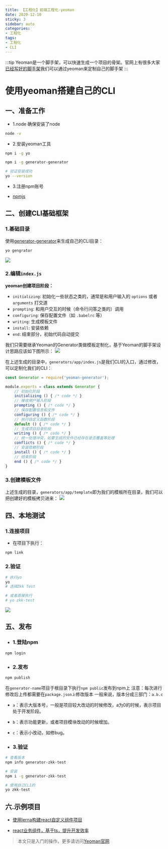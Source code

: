 ```yaml
---
title: 【工程化】前端工程化-yeoman
date: 2020-12-10
sticky: 3
sidebar: auto
categories: 
- 工程化
tags: 
- 工程化
- CLI
---
```


:::tip
Yeoman是一个脚手架，可以快速生成一个项目的骨架。官网上有很多大家<a href="http://yeoman.io/generators/" rel="nofollow noreferrer" target="_blank">已经写好的脚手架</a>我们可以通过yeoman来定制自己的脚手架
:::

# 使用yeoman搭建自己的CLI

## 一、准备工作

+ 1.node
确保安装了node
```bash
node -v
```

+ 2.安装yeoman工具
```bash
npm i -g yo

npm i -g generator-generator

# 验证安装成功
yo --version
```

+ 3.注册npm账号

+ [npmjs](https://www.npmjs.com/package/generator-zkk-test)

## 二、创建CLI基础框架
### 1.基础目录
使用[generator-generator](https://github.com/yeoman/generator-generator)来生成自己的CLI目录：

```bash
yo gengrator
```

![](../../../images/webpack/generator-cli.jpg)

### 2.编辑`index.js`

**yeoman创建项目阶段：**

+ `initializing`: 初始化一些状态之类的，通常是和用户输入的 `options` 或者 `arguments` 打交道
+ `prompting`: 和用户交互的时候（命令行问答之类的）调用
+ `configuring`: 保存配置文件（如 `.babelrc` 等）
+ `writing`: 生成模板文件
+ `install`: 安装依赖
+ `end`: 结束部分，初始代码自动提交

我们只需要继承Yeoman的Generator类做模板定制化，基于Yeoman的脚手架设计思路应该如下图所示：
![](../../../images/webpack/yo-process.jpg)

在上述生成的目录中，`generators/app/index.js`是我们CLI的入口，通过修改，可以定制化我们的CLI：

```js
const Generator = require('yeoman-generator');

module.exports = class extends Generator {
    // 初始化阶段
    initializing () { /* code */ }
    // 接收用户输入阶段
    prompting () { /* code */ }
    // 保存配置信息和文件
    configuring () { /* code */ }
    // 执行自定义函数阶段
    default () { /* code */ }
    // 生成项目目录阶段
    writing () { /* code */ }
    // 统一处理冲突，如要生成的文件已经存在是否覆盖等处理
    conflicts () { /* code */ }
    // 安装依赖阶段
    install () { /* code */ }
    // 结束阶段
    end () { /* code */ }
}
```

### 3.创建模板文件
上述生成的目录，`generators/app/template`即为我们的模板所在目录，我们可以把创建好的模板拷贝进来：
![](../../../images/webpack/generator-templator.jpg)

## 四、本地测试
### 1.连接项目
+ 在项目下执行：
```bash
npm link
```

### 2.验证
```bash
# 执行yo
yo
# 选择Zkk Test

# 或者直接执行
# yo zkk-test
```
![](../../../images/webpack/yo-test-1.jpg)

## 五、发布
+ ### 1.登陆npm
```bash
npm login
```

+ ### 2.发布
```bash
npm publish
```
在`generator-name`项目于根目录下执行`npm public`发布到npm上
注意：每次进行修改后上传都需要在`package.json上`修改版本
一般来说，版本分成三部门：`a.b.c`

+ `a`：表示大版本号，一般是项目较大改动的时候修改，a为0的时候，表示项目处于开发阶段。
+ `b`：表示功能更新，或者项目模块改动的时候增加。
+ `c`：表示小改动，如修bug。

+ ### 3.验证
```bash
# 查看版本
npm info generator-zkk-test

# 安装
npm i -g generator-zkk-test

# 使用自己CLI的
yo zkk-test
```

## 六.示例项目
+ [使用lerna构建react自定义组件项目](https://gitee.com/keekuun/generator-lerna-project)

+ [react业务组件，基于ts，提升开发效率](https://gitee.com/keekuun/react-components)

> 本文只是入门的操作，更多请访问[Yeoman官网](https://yeoman.io/)
